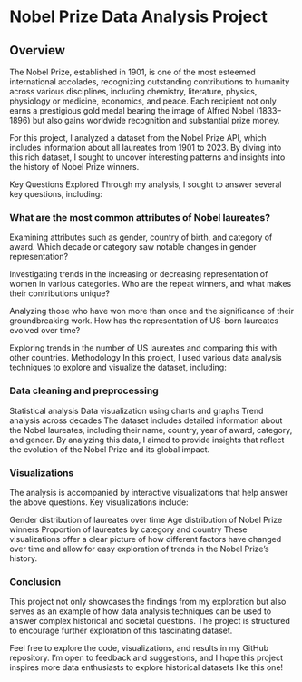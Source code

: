 # Nobel Prize Data Analysis Project
## Overview
The Nobel Prize, established in 1901, is one of the most esteemed international accolades, recognizing outstanding contributions to humanity across various disciplines, including chemistry, literature, physics, physiology or medicine, economics, and peace. Each recipient not only earns a prestigious gold medal bearing the image of Alfred Nobel (1833–1896) but also gains worldwide recognition and substantial prize money.

For this project, I analyzed a dataset from the Nobel Prize API, which includes information about all laureates from 1901 to 2023. By diving into this rich dataset, I sought to uncover interesting patterns and insights into the history of Nobel Prize winners.

Key Questions Explored
Through my analysis, I sought to answer several key questions, including:

### What are the most common attributes of Nobel laureates?

Examining attributes such as gender, country of birth, and category of award.
Which decade or category saw notable changes in gender representation?

Investigating trends in the increasing or decreasing representation of women in various categories.
Who are the repeat winners, and what makes their contributions unique?

Analyzing those who have won more than once and the significance of their groundbreaking work.
How has the representation of US-born laureates evolved over time?

Exploring trends in the number of US laureates and comparing this with other countries.
Methodology
In this project, I used various data analysis techniques to explore and visualize the dataset, including:

### Data cleaning and preprocessing
Statistical analysis
Data visualization using charts and graphs
Trend analysis across decades
The dataset includes detailed information about the Nobel laureates, including their name, country, year of award, category, and gender. By analyzing this data, I aimed to provide insights that reflect the evolution of the Nobel Prize and its global impact.

### Visualizations
The analysis is accompanied by interactive visualizations that help answer the above questions. Key visualizations include:

Gender distribution of laureates over time
Age distribution of Nobel Prize winners
Proportion of laureates by category and country
These visualizations offer a clear picture of how different factors have changed over time and allow for easy exploration of trends in the Nobel Prize’s history.

### Conclusion
This project not only showcases the findings from my exploration but also serves as an example of how data analysis techniques can be used to answer complex historical and societal questions. The project is structured to encourage further exploration of this fascinating dataset.

Feel free to explore the code, visualizations, and results in my GitHub repository. I’m open to feedback and suggestions, and I hope this project inspires more data enthusiasts to explore historical datasets like this one!
